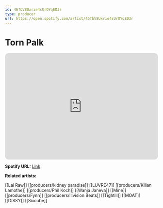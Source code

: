 ```yaml
---
id: 46TbV8Uxrie4sUrOYqED3r
type: producer
url: https://open.spotify.com/artist/46TbV8Uxrie4sUrOYqED3r
---
```

# Torn Palk

<iframe style="border-radius:12px" src="https://open.spotify.com/embed/artist/46TbV8Uxrie4sUrOYqED3r" width="100%" height="352" frameBorder="0" allowfullscreen="" allow="autoplay; clipboard-write; encrypted-media; fullscreen; picture-in-picture" loading="lazy"></iframe>

**Spotify URL:** [Link](https://open.spotify.com/artist/46TbV8Uxrie4sUrOYqED3r)

**Related artists:**

[[Lai Raw]]
[[producers/kidney paradise]]
[[LUVRE47]]
[[producers/Kilian Lamothe]]
[[producers/Phil Koch]]
[[Wanja Janeva]]
[[Mine]]
[[producers/Fynn]]
[[producers/Illvision Beats]]
[[Tightill]]
[[MOAT]]
[[DISSY]]
[[Sixcube]]

